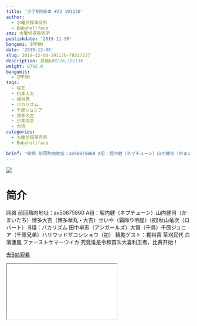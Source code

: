 ```yaml
---
title: '少了N的日本 #22 191130'
author:
  - 水曜侦探事务所
  - Babyhellface
zmz: 水曜侦探事务所
publishdate: '2019-11-30'
bangumi: IPPON
date: '2019-12-08'
slug: 2019-12-08-191130-78517237
description: 其他&#8226;191130
weight: 8792.0
bangumis:
  - IPPON
tags:
  - 综艺
  - 松本人志
  - 梶裕贵
  - バカリズム
  - 千原ジュニア
  - 博多大吉
  - 日本综艺
  - 大悟
categories:
  - 水曜侦探事务所
  - Babyhellface

brief: "网络 前回熟肉地址：av50875860 A组：堀内健（ネプチューン）山内健司（かまいたち）博多大吉（博多華丸・大吉）せいや（霜降り明星）(初)秋山竜次（ロバート） B组：バカリズム 田中卓志（アンガールズ）大悟（千鳥）千原ジュニア（千原兄弟）ハリウッドザコシショウ（初） 観覧ゲスト：梶裕貴 草刈民代 白濱亜嵐 ファーストサマーウイカ 究竟谁是令和首次大喜利王者，比赛开始！"
---
```

![](https://raw.githubusercontent.com/tcgriffith/owaraisite/master/static/tmpimg/176239bf9ff26809b416ee2571a0b5db63a8c460.jpg.480.jpg)
# 简介  
网络
前回熟肉地址：av50875860
A组：堀内健（ネプチューン）山内健司（かまいたち）博多大吉（博多華丸・大吉）せいや（霜降り明星）(初)秋山竜次（ロバート）
B组：バカリズム 田中卓志（アンガールズ）大悟（千鳥）千原ジュニア（千原兄弟）ハリウッドザコシショウ（初）
観覧ゲスト：梶裕貴 草刈民代 白濱亜嵐 ファーストサマーウイカ
究竟谁是令和首次大喜利王者，比赛开始！  

[去B站观看](https://www.bilibili.com/video/av78517237/)
<div class ="resp-container"><iframe class="testiframe" src="//player.bilibili.com/player.html?aid=78517237"", scrolling="no", allowfullscreen="true" > </iframe></div> 

